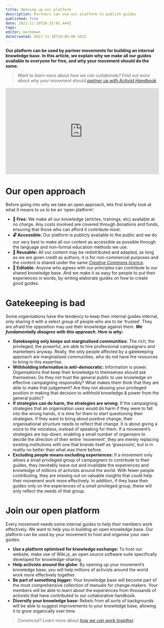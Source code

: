 ```yaml
---
title: Opening up our platform
description: Partners can use our platform to publish guides
published: true
date: 2021-11-10T10:33:01.444Z
tags: 
editor: markdown
dateCreated: 2021-11-10T10:09:00.563Z
---
```


**Our platform can be used by partner movements for building an internal knowledge base. In this article, we explain why we make all our guides available to everyone for free, and why your movement should do the same.**

> *Want to learn more about how we can collaborate? Find out more about why your movement should* [*_partner up with Activist Handbook_*](/partner)*.*

<div style="position: relative;padding-bottom: 56.25%;height: 0;margin-top:16px;background:#eee">
  <iframe src="https://pitch.com/embed/c34d359a-b1ff-40a9-b7e7-4489f17c8a0b" allow="fullscreen" allowfullscreen="" width="100%" height="100%" style="border:0;position: absolute;top: 0;left: 0;"></iframe>
</div>

# Our open approach

Before going into why we take an open approach, lets first briefly look at what it means to us to be an ‘open platform’:

-   **🤑 Free**: We make all our knowledge (articles, trainings, etc) available at no charge. Any costs involved are covered through donations and funds, ensuring that those who can afford it contribute most.
-   **🔓 Accessible:** Our platform is publicly available to the public and we do our very best to make all our content as accessible as possible through the language and non-formal education methods we use.
-   **🔄 Reusable:** All our content may be redistributed and adapted, as long as we are given credit as authors, it is for non-commercial purposes and the content is shared under the same [_Creative Commons licence_](https://creativecommons.org/licenses/by-nc-sa/4.0/).
-   **📝 Editable**: Anyone who agrees with our principles can contribute to our shared knowledge base. And we make it as easy for people to put their experiences in words, by writing elaborate guides on how to create good guides.


# Gatekeeping is bad

Some organisations have the tendency to keep their internal guides internal, only sharing it with a select group of people who are to be ‘trusted’. They are afraid the opposition may use their knowledge against them. ***We fundamentally disagree with this approach. Here is why:***

-   **Gatekeeping only keeps out marginalised communities:** The rich, the privileged, the powerful, are able to hire professional campaigners and marketeers anyway. Really, the only people affected by a gatekeeping approach are marginalised communities, who do not have the resources to bring in this expertise.
-   **Withholding information is anti-democratic:** Information is power. Organisations that keep their knowledge to themselves should ask themselves: Do they not trust the general public to use knowledge on effective campaigning responsibly? What makes them think that they are able to make that judgement? Are they not abusing your privileged position in making that decision to withhold knowledge & power from the general public? 
-   **If strategies can do harm, the strategies are wrong:** If the campaigning strategies that an organisation uses would do harm if they were to fall into the wrong hands, it is time for them to start questioning their strategies. If they want to bring about positive change, their organisational structure needs to reflect that change. It is about giving a voice to the voiceless, instead of speaking for them. If a movement’s strategies are top-down, enabling a small number of organisers to decide the direction of their entire ‘movement’, they are merely replacing existing institutions with one that brands itself as ‘grassroots’, but is in reality no better than what was there before. 
-   **Excluding people means excluding experiences:** If a movement only allows a small privileged group of campaigners to contribute to their guides, they inevitably leave out and invalidate the experiences and knowledge of millions of activists around the world. With fewer people contributing, they are missing out on valuable insights that could help their movement work more effectively. In addition, if they base their guides only on the experiences of a small privileged group, these will only reflect the needs of that group.

# Join our open platform

Every movement needs some internal guides to help their members work effectively. We want to help you in building an open knowledge base. Our platform can be used by your movement to host and organise your own guides. 

-   **Use a platform optimised for knowledge exchange:** To host our website, make use of Wiki.js, an open source software suite specifically developed for knowledge-sharing. 
-   **Help activists around the globe**: By opening up your movement’s knowledge base, you will help millions of activists around the world work more effectively together.
-   **Be part of something bigger:** Your knowledge base will become part of the most comprehensive collection of manuals for change-makers. Your members will be able to learn about the experiences from thousands of activists that have contributed to our collaborative handbook.
-   **Diversify your knowledge base:** Rebels from all sorts of backgrounds will be able to suggest improvements to your knowledge base, allowing it to grow organically over time.

> *Convinced? Learn more about* [*_how we can work together_*](/partner)*.*